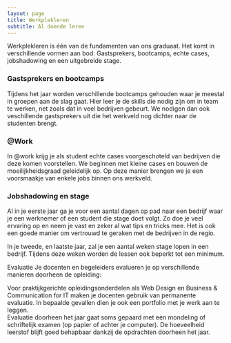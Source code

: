 ```yaml
---
layout: page
title: Werkplekleren
subtitle: Al doende leren
---
```


Werkplekleren is één van de fundamenten van ons graduaat. Het komt in verschillende vormen aan bod. Gastsprekers, bootcamps, echte cases, jobshadowing en een uitgebreide stage.

### Gastsprekers en bootcamps

Tijdens het jaar worden verschillende bootcamps gehouden waar je meestal in groepen aan de slag gaat. Hier leer je de skills die nodig zijn om in team te werken, net zoals dat in veel bedrijven gebeurt. We nodigen dan ook veschillende gastsprekers uit die het werkveld nog dichter naar de studenten brengt.

### @Work

In @work krijg je als student echte cases voorgeschoteld van bedrijven die deze komen voorstellen. We beginnen met kleine cases en bouwen de moeilijkheidsgraad geleidelijk op. Op deze manier brengen we je een voorsmaakje van enkele jobs binnen ons werkveld.

### Jobshadowing en stage

Al in je eerste jaar ga je voor een aantal dagen op pad naar een bedrijf waar je een werknemer of een student die stage doet volgt. Zo doe je veel ervaring op en neem je vast en zeker al wat tips en tricks mee. Het is ook een goede manier om vertrouwd te geraken met de bedrijven in de regio.

In je tweede, en laatste jaar, zal je een aantal weken stage lopen in een bedrijf. Tijdens deze weken worden de lessen ook beperkt tot een minimum. 

Evaluatie
Je docenten en begeleiders evalueren je op verschillende manieren doorheen de opleiding:

Voor praktijkgerichte opleidingsonderdelen als Web Design en Business & Communication for IT maken je docenten gebruik van permanente evaluatie.
In bepaalde gevallen dien je ook een portfolio met je werk aan te leggen.   
Evaluatie doorheen het jaar gaat soms gepaard met een mondeling of schriftelijk examen (op papier of achter je computer). De hoeveelheid leerstof blijft goed behapbaar dankzij de opdrachten doorheen het jaar. 
 
